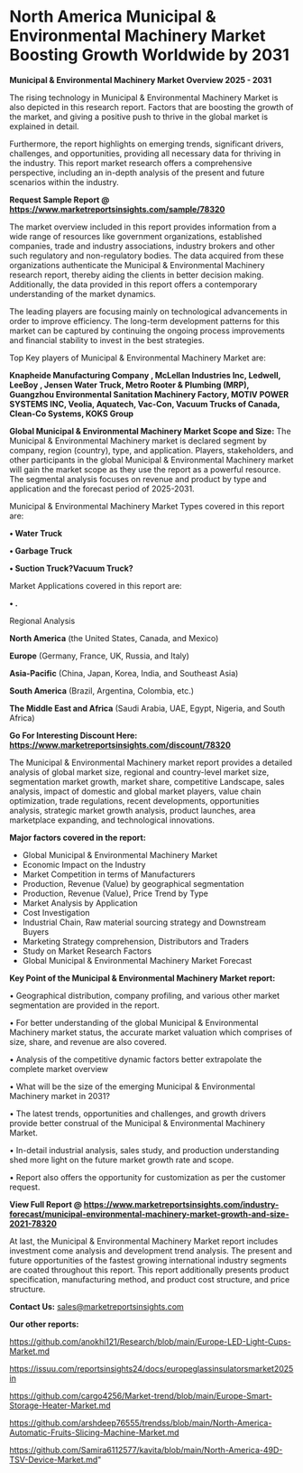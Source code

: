  # North America Municipal & Environmental Machinery Market Boosting Growth Worldwide by 2031

<Strong> Municipal & Environmental Machinery Market Overview 2025 - 2031</strong>

The rising technology in Municipal & Environmental Machinery Market is also depicted in this research report. Factors that are boosting the growth of the market, and giving a positive push to thrive in the global market is explained in detail.

Furthermore, the report highlights on emerging trends, significant drivers, challenges, and opportunities, providing all necessary data for thriving in the industry. This report market research offers a comprehensive perspective, including an in-depth analysis of the present and future scenarios within the industry.

<strong>Request Sample Report @ <a href=https://www.marketreportsinsights.com/sample/78320>https://www.marketreportsinsights.com/sample/78320</a></strong>

The market overview included in this report provides information from a wide range of resources like government organizations, established companies, trade and industry associations, industry brokers and other such regulatory and non-regulatory bodies. The data acquired from these organizations authenticate the Municipal & Environmental Machinery research report, thereby aiding the clients in better decision making. Additionally, the data provided in this report offers a contemporary understanding of the market dynamics.

The leading players are focusing mainly on technological advancements in order to improve efficiency. The long-term development patterns for this market can be captured by continuing the ongoing process improvements and financial stability to invest in the best strategies.

Top Key players of Municipal & Environmental Machinery Market are:

<strong>Knapheide Manufacturing Company , McLellan Industries Inc, Ledwell, LeeBoy , Jensen Water Truck, Metro Rooter & Plumbing (MRP), Guangzhou Environmental Sanitation Machinery Factory, MOTIV POWER SYSTEMS INC, Veolia, Aquatech, Vac-Con, Vacuum Trucks of Canada, Clean-Co Systems, KOKS Group</strong>

<strong><b>Global Municipal & Environmental Machinery Market Scope and Size:</b></strong>
The Municipal & Environmental Machinery market is declared segment by company, region (country), type, and application. Players, stakeholders, and other participants in the global Municipal & Environmental Machinery market will gain the market scope as they use the report as a powerful resource. The segmental analysis focuses on revenue and product by type and application and the forecast period of 2025-2031.

Municipal & Environmental Machinery Market Types covered in this report are:

<strong>• Water Truck

• Garbage Truck

• Suction Truck?Vacuum Truck?</strong>

Market Applications covered in this report are:

<strong>• .</strong> 

Regional Analysis

<strong>North America</strong> (the United States, Canada, and Mexico)

<strong>Europe</strong> (Germany, France, UK, Russia, and Italy)

<strong>Asia-Pacific</strong> (China, Japan, Korea, India, and Southeast Asia)

<strong>South America</strong> (Brazil, Argentina, Colombia, etc.)

<strong>The Middle East and Africa</strong> (Saudi Arabia, UAE, Egypt, Nigeria, and South Africa)

<strong>Go For Interesting Discount Here: <a href=https://www.marketreportsinsights.com/discount/78320>https://www.marketreportsinsights.com/discount/78320</a></strong>

The Municipal & Environmental Machinery market report provides a detailed analysis of global market size, regional and country-level market size, segmentation market growth, market share, competitive Landscape, sales analysis, impact of domestic and global market players, value chain optimization, trade regulations, recent developments, opportunities analysis, strategic market growth analysis, product launches, area marketplace expanding, and technological innovations.

<strong><b>Major factors covered in the report:</b></strong>
<ul>
  <li>Global Municipal & Environmental Machinery Market </li>
  <li>Economic Impact on the Industry</li>
  <li>Market Competition in terms of Manufacturers</li>
  <li>Production, Revenue (Value) by geographical segmentation</li>
  <li>Production, Revenue (Value), Price Trend by Type</li>
  <li>Market Analysis by Application</li>
  <li>Cost Investigation</li>
  <li>Industrial Chain, Raw material sourcing strategy and Downstream Buyers</li>
  <li>Marketing Strategy comprehension, Distributors and Traders</li>
  <li>Study on Market Research Factors</li>
  <li>Global Municipal & Environmental Machinery Market Forecast</li>
</ul>

<strong><b>Key Point of the Municipal & Environmental Machinery Market report:</b></strong>

• Geographical distribution, company profiling, and various other market segmentation are provided in the report.

• For better understanding of the global Municipal & Environmental Machinery market status, the accurate market valuation which comprises of size, share, and revenue are also covered.

• Analysis of the competitive dynamic factors better extrapolate the complete market overview

• What will be the size of the emerging Municipal & Environmental Machinery market in 2031?

• The latest trends, opportunities and challenges, and growth drivers provide better construal of the Municipal & Environmental Machinery Market.

• In-detail industrial analysis, sales study, and production understanding shed more light on the future market growth rate and scope.

• Report also offers the opportunity for customization as per the customer request.

<strong><b>View Full Report @ <a href=https://www.marketreportsinsights.com/industry-forecast/municipal-environmental-machinery-market-growth-and-size-2021-78320>https://www.marketreportsinsights.com/industry-forecast/municipal-environmental-machinery-market-growth-and-size-2021-78320</a></b></strong>


At last, the Municipal & Environmental Machinery Market report includes investment come analysis and development trend analysis. The present and future opportunities of the fastest growing international industry segments are coated throughout this report. This report additionally presents product specification, manufacturing method, and product cost structure, and price structure.

<strong>Contact Us:</strong>
sales@marketreportsinsights.com

<strong>Our other reports:</strong>

<a href=https://github.com/anokhi121/Research/blob/main/Europe-LED-Light-Cups-Market.md>https://github.com/anokhi121/Research/blob/main/Europe-LED-Light-Cups-Market.md</a>

<a href=https://issuu.com/reportsinsights24/docs/europeglassinsulatorsmarket2025in>https://issuu.com/reportsinsights24/docs/europeglassinsulatorsmarket2025in</a>

<a href=https://github.com/cargo4256/Market-trend/blob/main/Europe-Smart-Storage-Heater-Market.md>https://github.com/cargo4256/Market-trend/blob/main/Europe-Smart-Storage-Heater-Market.md</a>

<a href=https://github.com/arshdeep76555/trendss/blob/main/North-America-Automatic-Fruits-Slicing-Machine-Market.md>https://github.com/arshdeep76555/trendss/blob/main/North-America-Automatic-Fruits-Slicing-Machine-Market.md</a>

<a href=https://github.com/Samira6112577/kavita/blob/main/North-America-49D-TSV-Device-Market.md>https://github.com/Samira6112577/kavita/blob/main/North-America-49D-TSV-Device-Market.md</a>"
